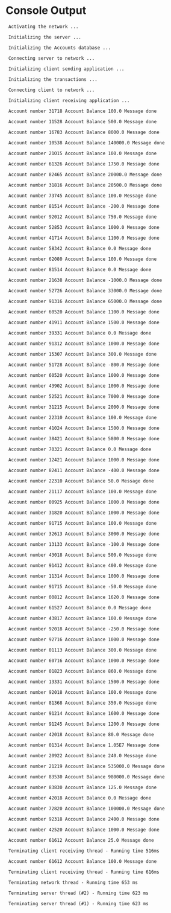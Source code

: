 # Console Output

     Activating the network ...
    
     Initializing the server ...
    
     Initializing the Accounts database ...
    
     Connecting server to network ...
    
     Initializing client sending application ...
    
     Initializing the transactions ... 
    
     Connecting client to network ...
    
     Initializing client receiving application ...
    
     Account number 31718 Account Balance 100.0 Message done
    
     Account number 11528 Account Balance 500.0 Message done
    
     Account number 16783 Account Balance 8000.0 Message done
    
     Account number 10538 Account Balance 140000.0 Message done
    
     Account number 21O15 Account Balance 100.0 Message done
    
     Account number 61326 Account Balance 1750.0 Message done
    
     Account number 82465 Account Balance 20000.0 Message done
    
     Account number 31816 Account Balance 20500.0 Message done
    
     Account number 73745 Account Balance 100.0 Message done
    
     Account number 81514 Account Balance -200.0 Message done
    
     Account number 92012 Account Balance 750.0 Message done
    
     Account number 52853 Account Balance 1000.0 Message done
    
     Account number 41714 Account Balance 1100.0 Message done
    
     Account number 58342 Account Balance 0.0 Message done
    
     Account number 62080 Account Balance 100.0 Message done
    
     Account number 81514 Account Balance 0.0 Message done
    
     Account number 21638 Account Balance -1000.0 Message done
    
     Account number 52726 Account Balance 33000.0 Message done
    
     Account number 91316 Account Balance 65000.0 Message done
    
     Account number 60520 Account Balance 1100.0 Message done
    
     Account number 41911 Account Balance 1500.0 Message done
    
     Account number 39331 Account Balance 0.0 Message done
    
     Account number 91312 Account Balance 1000.0 Message done
    
     Account number 15307 Account Balance 300.0 Message done
    
     Account number 51728 Account Balance -800.0 Message done
    
     Account number 60520 Account Balance 1000.0 Message done
    
     Account number 43902 Account Balance 1000.0 Message done
    
     Account number 52521 Account Balance 7000.0 Message done
    
     Account number 31215 Account Balance 2000.0 Message done
    
     Account number 22310 Account Balance 100.0 Message done
    
     Account number 41024 Account Balance 1500.0 Message done
    
     Account number 38421 Account Balance 5800.0 Message done
    
     Account number 70321 Account Balance 0.0 Message done
    
     Account number 12421 Account Balance 1000.0 Message done
    
     Account number 82411 Account Balance -400.0 Message done
    
     Account number 22310 Account Balance 50.0 Message done
    
     Account number 21117 Account Balance 100.0 Message done
    
     Account number 00925 Account Balance 1000.0 Message done
    
     Account number 31820 Account Balance 1000.0 Message done
    
     Account number 91715 Account Balance 100.0 Message done
    
     Account number 32613 Account Balance 3000.0 Message done
    
     Account number 13133 Account Balance -100.0 Message done
    
     Account number 43018 Account Balance 500.0 Message done
    
     Account number 91412 Account Balance 400.0 Message done
    
     Account number 11314 Account Balance 1000.0 Message done
    
     Account number 91715 Account Balance -50.0 Message done
    
     Account number 00812 Account Balance 1620.0 Message done
    
     Account number 61527 Account Balance 0.0 Message done
    
     Account number 43817 Account Balance 100.0 Message done
    
     Account number 92018 Account Balance -250.0 Message done
    
     Account number 92716 Account Balance 1000.0 Message done
    
     Account number 01113 Account Balance 300.0 Message done
    
     Account number 60716 Account Balance 1000.0 Message done
    
     Account number 01823 Account Balance 860.0 Message done
    
     Account number 13331 Account Balance 1500.0 Message done
    
     Account number 92018 Account Balance 100.0 Message done
    
     Account number 81368 Account Balance 350.0 Message done
    
     Account number 91214 Account Balance 1600.0 Message done
    
     Account number 91245 Account Balance 1200.0 Message done
    
     Account number 42018 Account Balance 80.0 Message done
    
     Account number 01314 Account Balance 1.05E7 Message done
    
     Account number 20922 Account Balance 240.0 Message done
    
     Account number 21219 Account Balance 535000.0 Message done
    
     Account number 83530 Account Balance 980000.0 Message done
    
     Account number 83830 Account Balance 125.0 Message done
    
     Account number 42018 Account Balance 0.0 Message done
    
     Account number 72820 Account Balance 100000.0 Message done
    
     Account number 92318 Account Balance 2400.0 Message done
    
     Account number 42520 Account Balance 1000.0 Message done
    
     Account number 61612 Account Balance 25.0 Message done
    
     Terminating client receiving thread - Running time 516ms
    
     Account number 61612 Account Balance 100.0 Message done
    
     Terminating client receiving thread - Running time 616ms
    
     Terminating network thread - Running time 653 ms
    
     Terminating server thread (#2) - Running time 623 ms
    
     Terminating server thread (#1) - Running time 623 ms